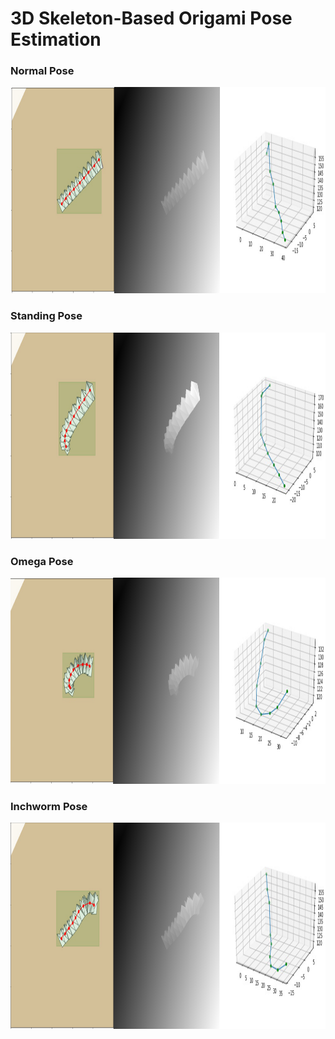 # 3D Skeleton-Based Origami Pose Estimation

### Normal Pose

<img src="Images/Image1.png" height=330 width=990/>

### Standing Pose

<img src="Images/Image2.png" height=330 width=990 />

### Omega Pose

<img src="Images/Image3.png" height=330 width=990 />

### Inchworm Pose

<img src="Images/Image4.png" height=330 width=990 />


